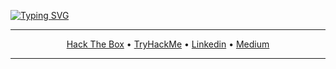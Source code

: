 [![Typing SVG](https://readme-typing-svg.herokuapp.com/?color=00ff00&size=35&center=true&vCenter=true&width=1000&lines=Hello,+World!+I'm+VolkSec+👋;Keep+Learning;Keep+Hacking)](https://git.io/typing-svg)

---

<p align="center">
  <a href="https://app.hackthebox.com/profile/1184809" target="_blank">Hack The Box</a>
• <a href="https://tryhackme.com/p/volksec" target="_blank">TryHackMe</a>
• <a href="https://www.linkedin.com/in/luannutels" target="_blank">Linkedin</a>
• <a href="https://medium.com/@volksec" target="_blank">Medium</a>
</p>

---
